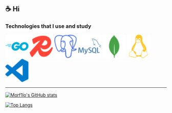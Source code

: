 ## ☕️ Hi

### Technologies that I use and study

<div style="display: inline-block;">
    <img src="/assets/go-color.svg" width="72" height="72" />
    <img src="/assets/redis-color.svg" width="72" height="72" />
    <img src="/assets/postgresql-color.svg" width="72" height="72">
    <img src="/assets/mysql-color.svg" width="72" height="72" />
    <img src="/assets/mongodb-color.svg" width="72" height="72" />
    <img src="/assets/linux-color.svg" width="72" height="72" />
    <img src="/assets/visualstudiocode-color.svg" width="72" height="72" />
</div>

---

[![Morf1lo's GitHub stats](https://github-readme-stats.vercel.app/api?username=morf1lo&theme=radical&show_icons=true&hide_border=true&icon_color=f1f1f1)](https://github.com/anuraghazra/github-readme-stats)

[![Top Langs](https://github-readme-stats.vercel.app/api/top-langs/?username=morf1lo&layout=compact&theme=radical&hide_border=true)](https://github.com/anuraghazra/github-readme-stats)
